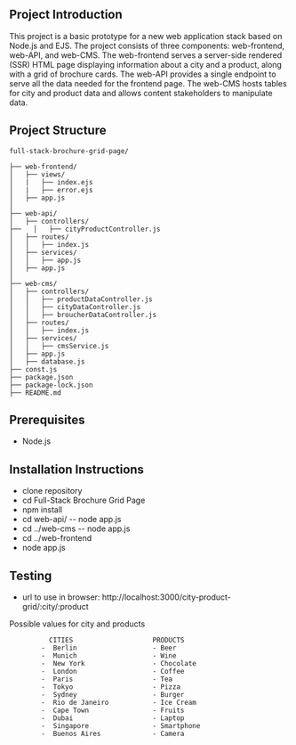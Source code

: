 ## Project Introduction
This project is a basic prototype for a new web application stack based on Node.js and EJS. The project consists of three components: web-frontend, web-API, and web-CMS. The web-frontend serves a server-side rendered (SSR) HTML page displaying information about a city and a product, along with a grid of brochure cards. The web-API provides a single endpoint to serve all the data needed for the frontend page. The web-CMS hosts tables for city and product data and allows content stakeholders to manipulate data.

## Project Structure
    full-stack-brochure-grid-page/

    ├── web-frontend/ 
    │   ├── views/
    │   |   ├── index.ejs
    │   |   ├── error.ejs
    │   ├── app.js
    │
    ├── web-api/
    │   ├── controllers/
    ├──   │   ├── cityProductController.js
    │   ├── routes/
    │   │   ├── index.js
    │   ├── services/
    │   │   ├── app.js
    │   ├── app.js
    │
    ├── web-cms/
    │   ├── controllers/
    │   │   ├── productDataController.js
    │   │   ├── cityDataController.js
    │   │   ├── broucherDataController.js
    │   ├── routes/
    │   │   ├── index.js
    │   ├── services/
    │   │   ├── cmsService.js
    │   ├── app.js
    │   ├── database.js
    ├── const.js
    ├── package.json
    ├── package-lock.json
    ├── README.md

## Prerequisites
- Node.js

## Installation Instructions
- clone repository
- cd Full-Stack Brochure Grid Page
- npm install
- cd web-api/
-- node app.js
- cd ../web-cms
-- node app.js
- cd ../web-frontend
- node app.js

## Testing
- url to use in browser: http://localhost:3000/city-product-grid/:city/:product

Possible values for city and products

              CITIES                    PRODUCTS
            -  Berlin                   - Beer
            -  Munich                   - Wine
            -  New York                 - Chocolate
            -  London                   - Coffee
            -  Paris                    - Tea
            -  Tokyo                    - Pizza
            -  Sydney                   - Burger
            -  Rio de Janeiro           - Ice Cream
            -  Cape Town                - Fruits   
            -  Dubai                    - Laptop
            -  Singapore                - Smartphone
            -  Buenos Aires             - Camera
